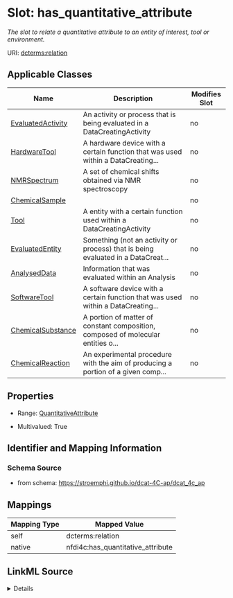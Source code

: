 

# Slot: has_quantitative_attribute


_The slot to relate a quantitative  attribute to an entity of interest, tool or environment._





URI: [dcterms:relation](http://purl.org/dc/terms/relation)



<!-- no inheritance hierarchy -->





## Applicable Classes

| Name | Description | Modifies Slot |
| --- | --- | --- |
| [EvaluatedActivity](EvaluatedActivity.md) | An activity or process that is being evaluated in a DataCreatingActivity |  no  |
| [HardwareTool](HardwareTool.md) | A hardware device with a certain function that was used within a DataCreating... |  no  |
| [NMRSpectrum](NMRSpectrum.md) | A set of chemical shifts obtained via NMR spectroscopy |  no  |
| [ChemicalSample](ChemicalSample.md) |  |  no  |
| [Tool](Tool.md) | A entity with a certain function used within a DataCreatingActivity |  no  |
| [EvaluatedEntity](EvaluatedEntity.md) | Something (not an activity or process) that is being evaluated in a DataCreat... |  no  |
| [AnalysedData](AnalysedData.md) | Information that was evaluated within an Analysis |  no  |
| [SoftwareTool](SoftwareTool.md) | A software device with a certain function that was used within a DataCreating... |  no  |
| [ChemicalSubstance](ChemicalSubstance.md) | A portion of matter of constant composition, composed of molecular entities o... |  no  |
| [ChemicalReaction](ChemicalReaction.md) | An experimental procedure with the aim of producing a portion of a given comp... |  no  |







## Properties

* Range: [QuantitativeAttribute](QuantitativeAttribute.md)

* Multivalued: True





## Identifier and Mapping Information







### Schema Source


* from schema: https://stroemphi.github.io/dcat-4C-ap/dcat_4c_ap




## Mappings

| Mapping Type | Mapped Value |
| ---  | ---  |
| self | dcterms:relation |
| native | nfdi4c:has_quantitative_attribute |




## LinkML Source

<details>
```yaml
name: has_quantitative_attribute
description: The slot to relate a quantitative  attribute to an entity of interest,
  tool or environment.
from_schema: https://stroemphi.github.io/dcat-4C-ap/dcat_4c_ap
rank: 1000
slot_uri: dcterms:relation
alias: has_quantitative_attribute
domain_of:
- EvaluatedEntity
- EvaluatedActivity
- Tool
range: QuantitativeAttribute
multivalued: true
inlined: true
inlined_as_list: true

```
</details>